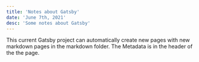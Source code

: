 ```yaml
---
title: 'Notes about Gatsby'
date: 'June 7th, 2021'
desc: 'Some notes about Gatsby'
---
```


This current Gatsby project can automatically create new pages with new markdown pages in the markdown folder.
The Metadata is in the header of the the page.